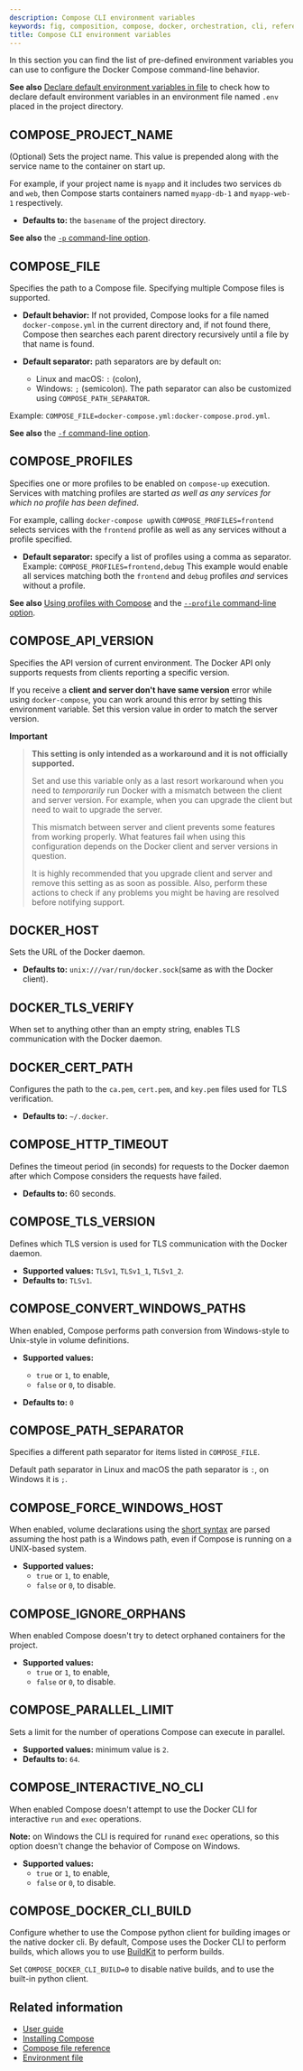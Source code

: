 ```yaml
---
description: Compose CLI environment variables
keywords: fig, composition, compose, docker, orchestration, cli, reference
title: Compose CLI environment variables
---
```


In this section you can find the list of pre-defined environment variables you can use to configure the Docker Compose command-line behavior.

**See also** [Declare default environment variables in file](../env-file.md) to check how to declare default environment variables in an environment file named `.env` placed in the project directory.

## COMPOSE\_PROJECT\_NAME

(Optional) Sets the project name. This value is prepended along with the service name to
the container on start up. 

For example, if your project name is `myapp` and it includes two services `db` and `web`, 
then Compose starts containers named `myapp-db-1` and `myapp-web-1` respectively.

* **Defaults to:** the `basename` of the project directory. 

**See also** the [`-p` command-line option](index.md#command-options-overview-and-help).

## COMPOSE\_FILE

Specifies the path to a Compose file. Specifying multiple Compose files is supported. 

* **Default behavior:** If not provided, Compose looks for a file named `docker-compose.yml` in the current directory and, if not found there, Compose then searches each parent directory recursively until a file by that name is found. 

* **Default separator:**  path separators are by default on:
    * Linux and macOS: `:` (colon), 
    * Windows: `;` (semicolon). 
The path separator can also be customized using `COMPOSE_PATH_SEPARATOR`.

Example: `COMPOSE_FILE=docker-compose.yml:docker-compose.prod.yml`. 

**See also** the [`-f` command-line option](index.md#command-options-overview-and-help).

## COMPOSE\_PROFILES

Specifies one or more profiles to be enabled on `compose-up` execution. 
Services with matching profiles are started *as well as any services for which no profile has been defined*.

For example, calling `docker-compose up`with `COMPOSE_PROFILES=frontend` selects services with the 
`frontend` profile as well as any services without a profile specified.


* **Default separator:**  specify a list of profiles using a comma as separator.
Example: `COMPOSE_PROFILES=frontend,debug`
This example would enable all services matching both the `frontend` and `debug` profiles *and* services without a profile.

**See also** [Using profiles with Compose](../profiles.md) and the [`--profile` command-line option](index.md#use---profile-to-specify-one-or-more-active-profiles).

## COMPOSE\_API\_VERSION

Specifies the API version of current environment. 
The Docker API only supports requests from clients reporting a specific version. 

If you receive a **client and server don't have same version** error while using `docker-compose`, 
you can work around this error by setting this environment variable. 
Set this version value in order to match the server version.



**Important**

> **This setting is only intended as a workaround and it is not officially supported.**
>
> Set and use this variable only as a last resort workaround when you need
> to *temporarily* run Docker with a mismatch between the client and server version. 
> For example, when you can upgrade the client but need to wait to upgrade the server.
>
> This mismatch between server and client prevents some features from working properly. 
> What features fail when using this configuration depends on the
> Docker client and server versions in question. 
>
> It is highly recommended that you upgrade client and server and remove this setting as 
> as soon as possible. Also, perform these actions to check if any problems you might 
> be having are resolved before notifying support.

## DOCKER\_HOST

Sets the URL of the Docker daemon. 
* **Defaults to:** `unix:///var/run/docker.sock`(same as with the Docker client).

## DOCKER\_TLS\_VERIFY

When set to anything other than an empty string, enables TLS communication with
the Docker daemon.

## DOCKER\_CERT\_PATH

Configures the path to the `ca.pem`, `cert.pem`, and `key.pem` files used for TLS verification.

* **Defaults to:** `~/.docker`.

## COMPOSE\_HTTP\_TIMEOUT

Defines the timeout period (in seconds) for requests to the Docker daemon after which Compose considers the requests have failed.

* **Defaults to:** 60 seconds.

## COMPOSE\_TLS\_VERSION

Defines which TLS version is used for TLS communication with the Docker daemon. 

* **Supported values:** `TLSv1`, `TLSv1_1`, `TLSv1_2`.
* **Defaults to:** `TLSv1`.

## COMPOSE\_CONVERT\_WINDOWS\_PATHS

When enabled, Compose performs path conversion from Windows-style to Unix-style in volume definitions.

* **Supported values:** 
    * `true` or `1`, to enable, 
    * `false` or `0`, to disable.

* **Defaults to:** `0`

## COMPOSE\_PATH\_SEPARATOR

Specifies a different path separator for items listed in `COMPOSE_FILE`. 

Default path separator in Linux and macOS the path separator is `:`, on Windows it is `;`.

## COMPOSE\_FORCE\_WINDOWS\_HOST

When enabled, volume declarations using the [short syntax](../compose-file/compose-file-v3.md#short-syntax-3) are parsed assuming the host path is a Windows path, even if Compose is
running on a UNIX-based system.

* **Supported values:** 
    * `true` or `1`, to enable, 
    * `false` or `0`, to disable.

## COMPOSE\_IGNORE\_ORPHANS

When enabled Compose doesn't try to detect orphaned containers for the project.

* **Supported values:** 
    * `true` or `1`, to enable, 
    * `false` or `0`, to disable.

## COMPOSE\_PARALLEL\_LIMIT

Sets a limit for the number of operations Compose can execute in parallel.

* **Supported values:** minimum value is `2`.
* **Defaults to:** `64`.

## COMPOSE\_INTERACTIVE\_NO\_CLI

When enabled Compose doesn't attempt to use the Docker CLI for interactive `run` and `exec` operations.

**Note:** on Windows the CLI is required for `run`and `exec` operations, so this option doesn't change the behavior of Compose on Windows.

* **Supported values:** 
    * `true` or `1`, to enable,
    * `false` or `0`, to disable.

## COMPOSE\_DOCKER\_CLI\_BUILD

Configure whether to use the Compose python client for building images or the native docker cli. 
By default, Compose uses the Docker CLI to perform builds,
which allows you to use [BuildKit](../../develop/develop-images/build_enhancements.md#to-enable-buildkit-builds) to perform builds.

Set `COMPOSE_DOCKER_CLI_BUILD=0` to disable native builds, and to use the built-in python client.

## Related information

- [User guide](../index.md)
- [Installing Compose](../install/index.md)
- [Compose file reference](../compose-file/index.md)
- [Environment file](../env-file.md)
